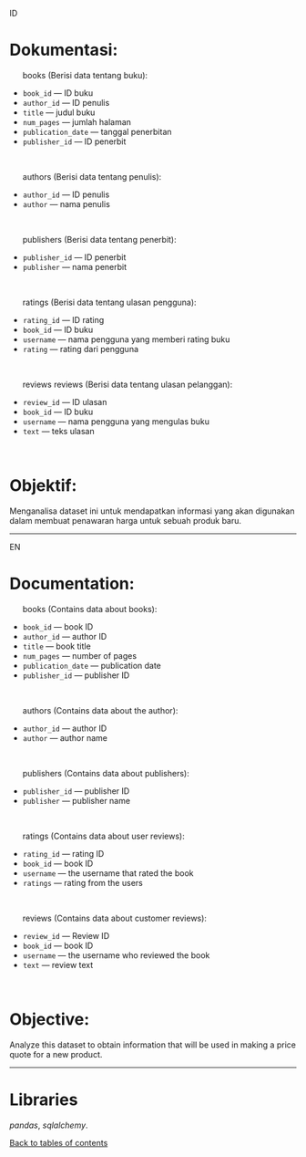 ID
# Dokumentasi:
&ensp;&thinsp;&ensp;&thinsp; books (Berisi data tentang buku):
   - `book_id` — ID buku
   - `author_id` — ID penulis
   - `title` — judul buku
   - `num_pages` — jumlah halaman
   - `publication_date` — tanggal penerbitan
   - `publisher_id` — ID penerbit
<br>
   
&ensp;&thinsp;&ensp;&thinsp; authors (Berisi data tentang penulis):
   - `author_id` — ID penulis
   - `author` — nama penulis
<br>

&ensp;&thinsp;&ensp;&thinsp; publishers (Berisi data tentang penerbit):
   - `publisher_id` — ID penerbit
   - `publisher` — nama penerbit
<br>

&ensp;&thinsp;&ensp;&thinsp; ratings (Berisi data tentang ulasan pengguna):
   - `rating_id` — ID rating
   - `book_id` — ID buku
   - `username` — nama pengguna yang memberi rating buku
   - `rating` — rating dari pengguna
<br>

&ensp;&thinsp;&ensp;&thinsp; reviews reviews (Berisi data tentang ulasan pelanggan):
   - `review_id` — ID ulasan
   - `book_id` — ID buku
   - `username` — nama pengguna yang mengulas buku
   - `text` — teks ulasan
<br>

# Objektif:
Menganalisa dataset ini untuk mendapatkan informasi yang akan digunakan dalam membuat penawaran harga untuk sebuah produk baru.

-----------------------------------------------
EN
# Documentation:
&ensp;&thinsp;&ensp;&thinsp; books (Contains data about books):
   - `book_id` — book ID
   - `author_id` — author ID
   - `title` — book title
   - `num_pages` — number of pages
   - `publication_date` — publication date
   - `publisher_id` — publisher ID
<br>
   
&ensp;&thinsp;&ensp;&thinsp; authors (Contains data about the author):
   - `author_id` — author ID
   - `author` — author name
<br>

&ensp;&thinsp;&ensp;&thinsp; publishers (Contains data about publishers):
   - `publisher_id` — publisher ID
   - `publisher` — publisher name
<br>

&ensp;&thinsp;&ensp;&thinsp; ratings (Contains data about user reviews):
   - `rating_id` — rating ID
   - `book_id` — book ID
   - `username` — the username that rated the book
   - `ratings` — rating from the users
<br>

&ensp;&thinsp;&ensp;&thinsp; reviews (Contains data about customer reviews):
   - `review_id` — Review ID
   - `book_id` — book ID
   - `username` — the username who reviewed the book
   - `text` — review text
<br>

# Objective:
Analyze this dataset to obtain information that will be used in making a price quote for a new product.

-----------------------------------------------

# Libraries
*pandas*,
*sqlalchemy*.

[Back to tables of contents](https://github.com/yusufsp7/Data_Analysis_Projects/tree/Tables_of_Contents)
